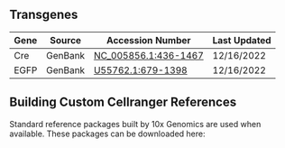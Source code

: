 ## Transgenes

| Gene | Source | Accession Number | Last Updated |
| ---- | ------ | ---------------- | ------------ |
| Cre | GenBank | [NC_005856.1:436-1467](https://www.ncbi.nlm.nih.gov/nuccore/NC_005856.1?from=436&to=1467&report=genbank) | 12/16/2022 |
| EGFP | GenBank | [U55762.1:679-1398](https://www.ncbi.nlm.nih.gov/nuccore/U55762.1?report=genbank&from=679&to=1398) | 12/16/2022 |


## Building Custom Cellranger References

Standard reference packages built by 10x Genomics are used when available. These packages can be downloaded here:
